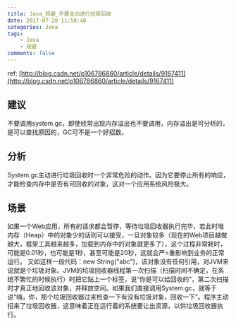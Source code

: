 ```yaml
---
title: Java_规避_不要主动进行垃圾回收
date: 2017-07-28 11:58:48
categories: Java
tags:
    - Java
    - 规避
comments: false
---
```


ref: [http://blog.csdn.net/p106786860/article/details/9167411](http://blog.csdn.net/p106786860/article/details/9167411)

## 建议 
不要调用system.gc，即使经常出现内存溢出也不要调用，内存溢出是可分析的，是可以查找原因的，GC可不是一个好招数。

## 分析 
System.gc主动进行垃圾回收时一个非常危险的动作。因为它要停止所有的响应，才能检查内存中是否有可回收的对象，这对一个应用系统风险极大。

## 场景 
如果一个Web应用，所有的请求都会暂停，等待垃圾回收器执行完毕，若此时堆内存（Heap）中的对象少的话则可以接受，一旦对象较多（现在的Web项目越做越大，框架工具越来越多，加载到内存中的对象就更多了），这个过程非常耗时，可能是0.01秒，也可能是1秒，甚至可能是20秒，这就会严>重影响到业务的正常运行。
又如这样一段代码：new String("abc")，该对象没有任何引用，对JVM来说就是个垃圾对象。JVM的垃圾回收器线程第一次扫描（扫描时间不确定，在系统不繁忙的时候执行）时把它贴上一个标签，说“你是可以给回收的”，第二次扫描时才真正地回收该对象，并释放空间。如果我们直接调用System.gc，就等于说“嗨，你，那个垃圾回收器过来检查一下有没有垃圾对象，回收一下”。程序主动招来了垃圾回收器，这意味着正在运行着的系统要让出资源，以供垃圾回收器执行。

